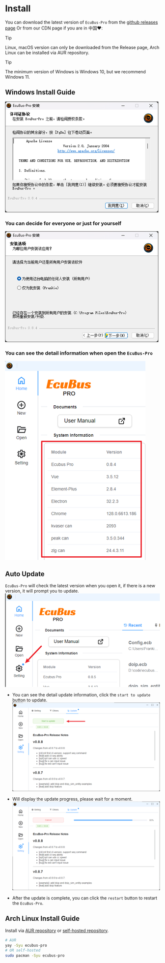 # Install

You can download the latest version of `EcuBus-Pro` from the [github releases page](https://github.com/ecubus/EcuBus-Pro/releases)
Or from our CDN page if you are in 中国❤️:<CustomComponent/>

> [!TIP]
> Linux, macOS version can only be downloaded from the Release page, Arch Linux can be installed via AUR repository.

> [!TIP]
> The minimum version of Windows is Windows 10, but we recommend Windows 11.

## Windows Install Guide

![alt text](../../media/about/image.png)

### You can decide for everyone or just for yourself

![alt text](../../media/about/image-1.png)

### You can see the detail information when open the `EcuBus-Pro`

![alt text](../../media/about/image-2.png)

## Auto Update

`EcuBus-Pro` will check the latest version when you open it, if there is a new version, it will prompt you to update.
![alt text](../../media/about/update1.png)

- You can see the detail update information, click the `start to update` button to update.
  ![alt text](../../media/about/update2.png)

- Will display the update progress, please wait for a moment.
  ![alt text](../../media/about/update3.png)

- After the update is complete, you can click the `restart` button to restart the `EcuBus-Pro`.

## Arch Linux Install Guide

Install via [AUR repository](https://aur.archlinux.org/packages/ecubus-pro) or [self-hosted repository](https://github.com/taotieren/aur-repo).

```bash
# AUR
yay -Syu ecubus-pro
# OR self-hosted
sudo pacman -Syu ecubus-pro
```

<script setup>
import CustomComponent from './../../component/download.vue'
</script>

